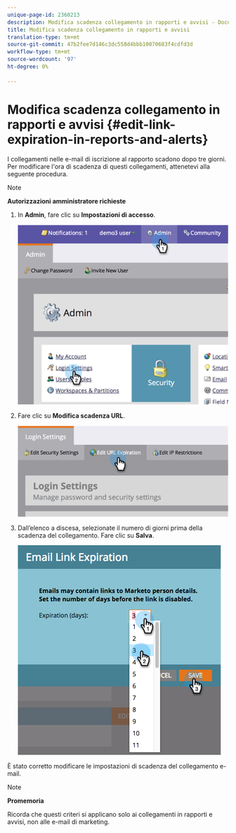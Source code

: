 ```yaml
---
unique-page-id: 2360213
description: Modifica scadenza collegamento in rapporti e avvisi - Documenti Marketo - Documentazione prodotto
title: Modifica scadenza collegamento in rapporti e avvisi
translation-type: tm+mt
source-git-commit: 47b2fee7d146c3dc558d4bbb10070683f4cdfd3d
workflow-type: tm+mt
source-wordcount: '97'
ht-degree: 0%

---
```



# Modifica scadenza collegamento in rapporti e avvisi {#edit-link-expiration-in-reports-and-alerts}

I collegamenti nelle e-mail di iscrizione al rapporto scadono dopo tre giorni. Per modificare l&#39;ora di scadenza di questi collegamenti, attenetevi alla seguente procedura.

>[!NOTE]
>
>**Autorizzazioni amministratore richieste**

1. In **Admin**, fare clic su **Impostazioni di accesso**.

   ![](assets/image2014-9-24-11-3a33-3a31.png)

1. Fare clic su **Modifica scadenza URL**.

   ![](assets/image2014-9-24-11-3a33-3a43.png)

1. Dall’elenco a discesa, selezionate il numero di giorni prima della scadenza del collegamento. Fare clic su **Salva**.

   ![](assets/emaillinkexpiration.png)

È stato corretto modificare le impostazioni di scadenza del collegamento e-mail.

>[!NOTE]
>
>**Promemoria**
>
>Ricorda che questi criteri si applicano solo ai collegamenti in rapporti e avvisi, non alle e-mail di marketing.

